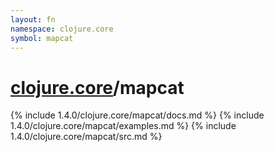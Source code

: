 ```yaml
---
layout: fn
namespace: clojure.core
symbol: mapcat
---
```


# [clojure.core](../)/mapcat

{% include 1.4.0/clojure.core/mapcat/docs.md %}
{% include 1.4.0/clojure.core/mapcat/examples.md %}
{% include 1.4.0/clojure.core/mapcat/src.md %}

